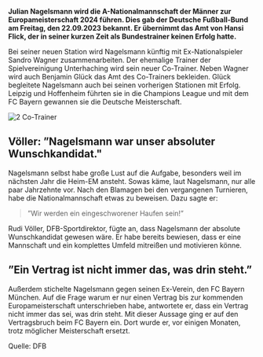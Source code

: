 **Julian Nagelsmann wird die A-Nationalmannschaft der Männer zur Europameisterschaft 2024 führen. Dies gab der Deutsche Fußball-Bund am Freitag, den 22.09.2023 bekannt. Er übernimmt das Amt von Hansi Flick, der in seiner kurzen Zeit als Bundestrainer keinen Erfolg hatte.**

Bei seiner neuen Station wird Nagelsmann künftig mit Ex-Nationalspieler Sandro Wagner zusammenarbeiten. Der ehemalige Trainer der Spielvereinigung Unterhaching wird sein neuer Co-Trainer. Neben Wagner wird auch Benjamin Glück das Amt des Co-Trainers bekleiden. Glück begleitete Nagelsmann auch bei seinen vorherigen Stationen mit Erfolg. Leipzig und Hoffenheim führten sie in die Champions League und mit dem FC Bayern gewannen sie die Deutsche Meisterschaft. 
 
![2 Co-Trainer](https://www.sportbuzzer.de/resizer/5FCCMFE09Qh3EMPiVRy9YLJ6gtU=/894x503/filters:quality(70):format(webp)/cloudfront-eu-central-1.images.arcpublishing.com/madsack/2P55YP5QJVA4BIK3S5PLQX56QU.jpg) 

## Völler: ”Nagelsmann war unser absoluter Wunschkandidat." 
 
Nagelsmann selbst habe große Lust auf die Aufgabe, besonders weil im nächsten Jahr die Heim-EM ansteht. Sowas käme, laut Nagelsmann, nur alle paar Jahrzehnte vor. Nach den Blamagen bei den vergangenen Turnieren, habe die Nationalmannschaft etwas zu beweisen. Dazu sagte er:

> ”Wir werden ein eingeschworener Haufen sein!”

Rudi Völler, DFB-Sportdirektor, fügte an, dass Nagelsmann der absolute Wunschkandidat gewesen wäre. Er habe bereits bewiesen, dass er eine Mannschaft und ein komplettes Umfeld mitreißen und motivieren könne.  
 
## ”Ein Vertrag ist nicht immer das, was drin steht.” 
 
Außerdem stichelte Nagelsmann gegen seinen Ex-Verein, den FC Bayern München. Auf die Frage warum er nur einen Vertrag bis zur kommenden Europameisterschaft unterschrieben habe, antwortete er, dass ein Vertrag nicht immer das sei, was drin steht. Mit dieser Aussage ging er auf den Vertragsbruch beim FC Bayern ein. Dort wurde er, vor einigen Monaten, trotz möglicher Meisterschaft ersetzt.

Quelle: DFB
